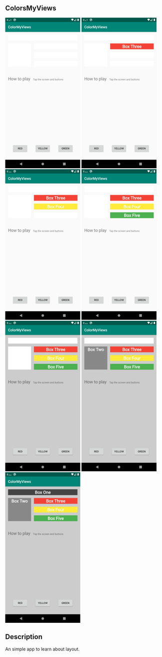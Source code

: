 
## ColorsMyViews 

<img width="240" src="imgs/Screenshot_1594855317.png"/> <img width="240" src="imgs/Screenshot_1594855319.png"/> <img width="240" src="imgs/Screenshot_1594855321.png"/> <img width="240" src="imgs/Screenshot_1594855324.png"/> <img width="240" src="imgs/Screenshot_1594855327.png"/> <img width="240" src="imgs/Screenshot_1594855329.png"/> <img width="240" src="imgs/Screenshot_1594855330.png"/>

## Description
An simple app to learn about layout.
